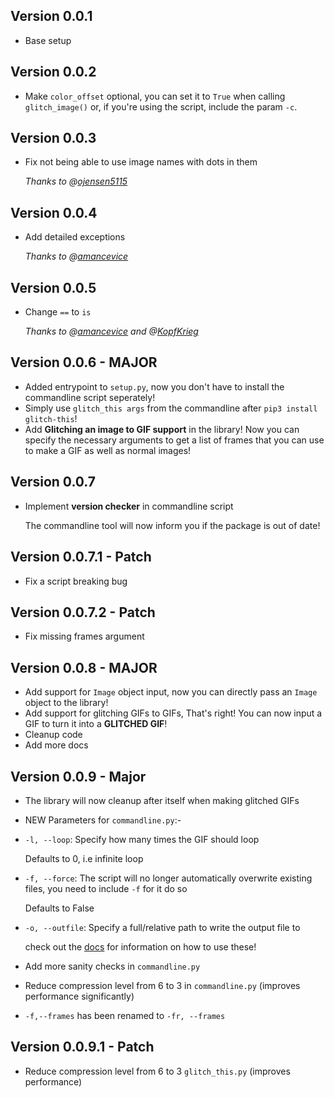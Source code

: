 ## Version 0.0.1
* Base setup
## Version 0.0.2
* Make `color_offset` optional, you can set it to `True` when calling `glitch_image()` or, if you're using the script, include the param `-c`.
## Version 0.0.3
* Fix not being able to use image names with dots in them

  *Thanks to @[ojensen5115](https://github.com/ojensen5115)*
## Version 0.0.4
* Add detailed exceptions

  *Thanks to @[amancevice](https://github.com/amancevice)*
## Version 0.0.5
* Change `==` to `is`

  *Thanks to @[amancevice](https://github.com/amancevice) and @[KopfKrieg](https://github.com/KopfKrieg)*
## Version 0.0.6 - **MAJOR**
* Added entrypoint to `setup.py`, now you don't have to install the commandline script seperately!
* Simply use `glitch_this args` from the commandline after `pip3 install glitch-this`!
* Add **Glitching an image to GIF support** in the library! Now you can specify the necessary arguments to get a list of frames that you can use to make a GIF as well as normal images!

## Version 0.0.7 
* Implement **version checker** in commandline script

  The commandline tool will now inform you if the package is out of date!

## Version 0.0.7.1 - Patch
* Fix a script breaking bug

## Version 0.0.7.2 - Patch
* Fix missing frames argument

## Version 0.0.8 - **MAJOR**
* Add support for `Image` object input, now you can directly pass an `Image` object to the library!
* Add support for glitching GIFs to GIFs, That's right! You can now input a GIF to turn it into a **GLITCHED GIF**!
* Cleanup code
* Add more docs

## Version 0.0.9 - **Major**
* The library will now cleanup after itself when making glitched GIFs
*  NEW Parameters for `commandline.py`:-
  * `-l, --loop`: Specify how many times the GIF should loop

    Defaults to 0, i.e infinite loop
  * `-f, --force`: The script will no longer automatically overwrite existing files, you need to include `-f` for it do so

    Defaults to False
  * `-o, --outfile`: Specify a full/relative path to write the output file to

    check out the [docs](https://github.com/TotallyNotChase/glitch-this/wiki) for information on how to use these!
* Add more sanity checks in `commandline.py`
* Reduce compression level from 6 to 3 in `commandline.py` (improves performance significantly)
* `-f,--frames` has been renamed to `-fr, --frames`

## Version 0.0.9.1 - Patch
* Reduce compression level from 6 to 3 `glitch_this.py` (improves performance)
